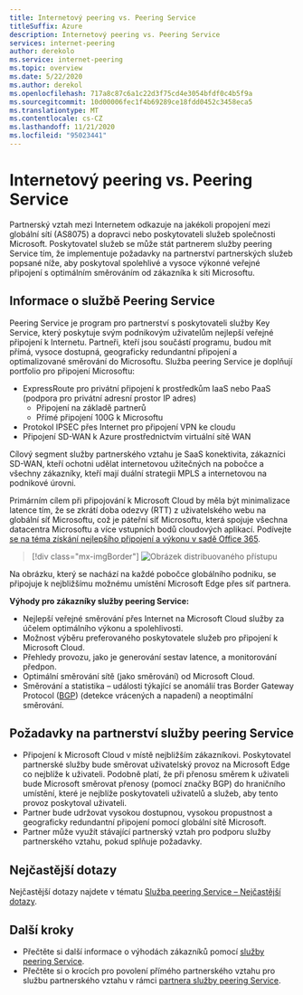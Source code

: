 ```yaml
---
title: Internetový peering vs. Peering Service
titleSuffix: Azure
description: Internetový peering vs. Peering Service
services: internet-peering
author: derekolo
ms.service: internet-peering
ms.topic: overview
ms.date: 5/22/2020
ms.author: derekol
ms.openlocfilehash: 717a8c87c6a1c22d3f75cd4e3054bfdf0c4b5f9a
ms.sourcegitcommit: 10d00006fec1f4b69289ce18fdd0452c3458eca5
ms.translationtype: MT
ms.contentlocale: cs-CZ
ms.lasthandoff: 11/21/2020
ms.locfileid: "95023441"
---
```

# <a name="internet-peering-vs-peering-service"></a>Internetový peering vs. Peering Service

Partnerský vztah mezi Internetem odkazuje na jakékoli propojení mezi globální sítí (AS8075) a dopravci nebo poskytovateli služeb společnosti Microsoft. Poskytovatel služeb se může stát partnerem služby peering Service tím, že implementuje požadavky na partnerství partnerských služeb popsané níže, aby poskytoval spolehlivé a vysoce výkonné veřejné připojení s optimálním směrováním od zákazníka k síti Microsoftu.

## <a name="about-peering-service"></a>Informace o službě Peering Service
Peering Service je program pro partnerství s poskytovateli služby Key Service, který poskytuje svým podnikovým uživatelům nejlepší veřejné připojení k Internetu. Partneři, kteří jsou součástí programu, budou mít přímá, vysoce dostupná, geograficky redundantní připojení a optimalizované směrování do Microsoftu. Služba peering Service je doplňují portfolio pro připojení Microsoftu:
*   ExpressRoute pro privátní připojení k prostředkům IaaS nebo PaaS (podpora pro privátní adresní prostor IP adres)
    *   Připojení na základě partnerů
    *   Přímé připojení 100G k Microsoftu
*   Protokol IPSEC přes Internet pro připojení VPN ke cloudu
*   Připojení SD-WAN k Azure prostřednictvím virtuální sítě WAN

Cílový segment služby partnerského vztahu je SaaS konektivita, zákazníci SD-WAN, kteří ochotni udělat internetovou užitečných na pobočce a všechny zákazníky, kteří mají duální strategii MPLS a internetovou na podnikové úrovni.

Primárním cílem při připojování k Microsoft Cloud by měla být minimalizace latence tím, že se zkrátí doba odezvy (RTT) z uživatelského webu na globální síť Microsoftu, což je páteřní síť Microsoftu, která spojuje všechna datacentra Microsoftu a více vstupních bodů cloudových aplikací. Podívejte [se na téma získání nejlepšího připojení a výkonu v sadě Office 365](https://techcommunity.microsoft.com/t5/Office-365-Blog/Getting-the-best-connectivity-and-performance-in-Office-365/ba-p/124694).

> [!div class="mx-imgBorder"]
> ![Obrázek distribuovaného přístupu](./media/distributed-access.png)

Na obrázku, který se nachází na každé pobočce globálního podniku, se připojuje k nejbližšímu možnému umístění Microsoft Edge přes síť partnera.

**Výhody pro zákazníky služby peering Service:**
* Nejlepší veřejné směrování přes Internet na Microsoft Cloud služby za účelem optimálního výkonu a spolehlivosti.
* Možnost výběru preferovaného poskytovatele služeb pro připojení k Microsoft Cloud.
* Přehledy provozu, jako je generování sestav latence, a monitorování předpon.
* Optimální směrování sítě (jako směrování) od Microsoft Cloud.
* Směrování a statistika – události týkající se anomálií tras Border Gateway Protocol ([BGP](https://en.wikipedia.org/wiki/Border_Gateway_Protocol)) (detekce vrácených a napadení) a neoptimální směrování.

## <a name="peering-service-partnership-requirements"></a>Požadavky na partnerství služby peering Service
* Připojení k Microsoft Cloud v místě nejbližším zákazníkovi. Poskytovatel partnerské služby bude směrovat uživatelský provoz na Microsoft Edge co nejblíže k uživateli. Podobně platí, že při přenosu směrem k uživateli bude Microsoft směrovat přenosy (pomocí značky BGP) do hraničního umístění, které je nejblíže poskytovateli uživatelů a služeb, aby tento provoz poskytoval uživateli.
* Partner bude udržovat vysokou dostupnou, vysokou propustnost a geograficky redundantní připojení pomocí globální sítě Microsoft.
* Partner může využít stávající partnerský vztah pro podporu služby partnerského vztahu, pokud splňuje požadavky.

## <a name="faq"></a>Nejčastější dotazy
Nejčastější dotazy najdete v tématu [Služba peering Service – Nejčastější dotazy](service-faqs.md).

## <a name="next-steps"></a>Další kroky

* Přečtěte si další informace o výhodách zákazníků pomocí [služby peering Service](../peering-service/index.yml).
* Přečtěte si o krocích pro povolení přímého partnerského vztahu pro službu partnerského vztahu v rámci [partnera služby peering Service](walkthrough-peering-service-all.md).